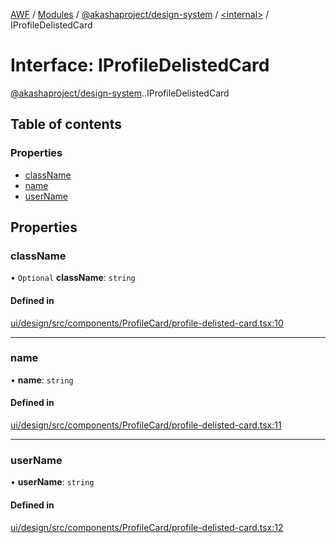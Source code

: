 [AWF](../README.md) / [Modules](../modules.md) / [@akashaproject/design-system](../modules/akashaproject_design_system.md) / [<internal\>](../modules/akashaproject_design_system._internal_.md) / IProfileDelistedCard

# Interface: IProfileDelistedCard

[@akashaproject/design-system](../modules/akashaproject_design_system.md).[<internal>](../modules/akashaproject_design_system._internal_.md).IProfileDelistedCard

## Table of contents

### Properties

- [className](akashaproject_design_system._internal_.IProfileDelistedCard.md#classname)
- [name](akashaproject_design_system._internal_.IProfileDelistedCard.md#name)
- [userName](akashaproject_design_system._internal_.IProfileDelistedCard.md#username)

## Properties

### className

• `Optional` **className**: `string`

#### Defined in

[ui/design/src/components/ProfileCard/profile-delisted-card.tsx:10](https://github.com/AKASHAorg/akasha-world-framework/blob/d81a7246/ui/design/src/components/ProfileCard/profile-delisted-card.tsx#L10)

___

### name

• **name**: `string`

#### Defined in

[ui/design/src/components/ProfileCard/profile-delisted-card.tsx:11](https://github.com/AKASHAorg/akasha-world-framework/blob/d81a7246/ui/design/src/components/ProfileCard/profile-delisted-card.tsx#L11)

___

### userName

• **userName**: `string`

#### Defined in

[ui/design/src/components/ProfileCard/profile-delisted-card.tsx:12](https://github.com/AKASHAorg/akasha-world-framework/blob/d81a7246/ui/design/src/components/ProfileCard/profile-delisted-card.tsx#L12)

